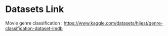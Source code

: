 # Datasets Link
Movie genre classification : https://www.kaggle.com/datasets/hijest/genre-classification-dataset-imdb
